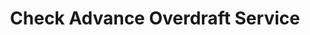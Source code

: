 ---
title: Check Advance Overdraft Service
slug: check-advance-overdraft-service
updated-on: '2024-05-30T13:44:31.749Z'
created-on: '2024-05-30T13:41:46.671Z'
published-on: '2024-05-30T13:54:32.469Z'
f_city-state-2:
- cms/city/hixson-tn.md
- cms/city/cleveland-tn.md
- cms/city/jasper-tn.md
- cms/city/athens-tn.md
- cms/city/shelbyville-tn.md
- cms/city/new-albany-ms.md
f_locations:
- cms/payday-loan/check-advance-overdraft-service-10418.md
- cms/payday-loan/check-advance-overdraft-service-10419.md
- cms/payday-loan/check-advance-overdraft-service-10420.md
- cms/payday-loan/check-advance-overdraft-service-10421.md
- cms/payday-loan/check-advance-overdraft-service-10422.md
- cms/payday-loan/check-advance-overdraft-service-10427.md
- cms/payday-loan/check-advance-overdraft-service-10428.md
- cms/payday-loan/check-advance-overdraft-service-10429.md
- cms/payday-loan/check-advance-overdraft-service-10430.md
f_states:
- cms/state/tennessee.md
- cms/state/mississippi.md
layout: '[company].html'
tags: company
---
